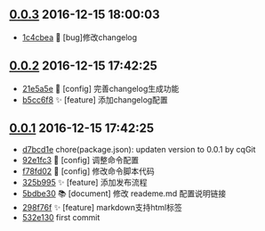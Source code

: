 [0.0.3](../../releases/tag/0.0.3)     2016-12-15 18:00:03
---------------------------------------------------------

- [1c4cbea](../../commit/1c4cbea) 🐛  [bug]修改changelog


[0.0.2](../../releases/tag/0.0.2)     2016-12-15 17:42:25
---------------------------------------------------------

- [21e5a5e](../../commit/21e5a5e) 🔧  [config] 完善changelog生成功能
- [b5cc6f8](../../commit/b5cc6f8) ✨  [feature] 添加changelog配置

[0.0.1](../../releases/tag/0.0.1)     2016-12-15 17:42:25
---------------------------------------------------------

- [d7bcd1e](../../commit/d7bcd1e) chore(package.json): updaten version to 0.0.1 by cqGit
- [92e1fc3](../../commit/92e1fc3) 🔧  [config] 调整命令配置
- [f78fd02](../../commit/f78fd02) 🔧  [config] 修改命令脚本代码
- [325b995](../../commit/325b995) ✨  [feature] 添加发布流程
- [5bdbe30](../../commit/5bdbe30) 📚  [document] 修改 reademe.md 配置说明链接
- [298f76f](../../commit/298f76f) ✨  [feature] markdown支持html标签
- [532e130](../../commit/532e130) first commit
